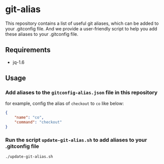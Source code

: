 # git-alias

This repository contains a list of useful git aliases, which can be added to your .gitconfig file. And we provide a user-friendly script to help you add these aliases to your .gitconfig file.

## Requirements

- jq-1.6

## Usage

### Add aliases to the `gitconfig-alias.json` file in this repository

for example, config the alias of `checkout` to `co` like below:

```json
{
    "name": "co",
    "command": "checkout"
}
```

### Run the script `update-git-alias.sh` to add aliases to your .gitconfig file

```bash
./update-git-alias.sh
```
